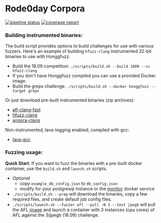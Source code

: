 # Rode0day Corpora

[![pipeline status](https://gitlab.com/Rode0day/corpora/badges/v20200407/pipeline.svg)](https://gitlab.com/Rode0day/corpora/commits/v20200407)
[![coverage report](https://gitlab.com/Rode0day/corpora/badges/v20200407/coverage.svg)](https://gitlab.com/Rode0day/corpora/commits/v20200407)


### Building instrumented binaries:

The build script provides options to build challenges for use with 
various fuzzers. Here's an example of building `hfuzz-clang` instrumented 
32-bit binaries to use with Honggfuzz.  
- Build the 18.09 competition: `./scripts/build.sh --build 1809 --cc hfuzz-clang`
- If you don't have Honggfuzz compiled you can use a provided Docker image:
- Build the greps challenge: `./scripts/build.sh --docker honggfuzz --target greps`

Or just download pre-built instrumented binaries (zip archives):
- [afl-clang-fast](https://gitlab.com/Rode0day/corpora/-/jobs/artifacts/v20200407/download?job=build:afl-clang-fast)
- [hfuzz-clang](https://gitlab.com/Rode0day/corpora/-/jobs/artifacts/v20200407/download?job=build:hfuzz)
- [angora-clang](https://gitlab.com/Rode0day/corpora/-/jobs/artifacts/v20200407/download?job=build:angora)

Non-instrumented, lava-logging enabled, compiled with gcc:
- [lava-gcc](https://gitlab.com/Rode0day/corpora/-/jobs/artifacts/v20200407/download?job=build:afl-gcc)




### Fuzzing usage:

**Quick Start**: If you want to fuzz the binaries with a pre-built 
docker container, use the `build.sh` and `launch.sh` scripts.

- *Optional*
    - copy `example_db_config.json` to `db_config.json` 
    - modify for your postgresql instance or the [monitor](/Rode0day/Monitoring) docker service
- `./scripts/build.sh --prep` will download the binaries, copy a few required 
  files, and create default job config files.
- `./scripts/launch.sh --fuzzer afl --pull -N 3 --test jpegb` will pull the 
  AFL [image](https://gitlab.com/Rode0day/fuzzer-testing/container_registry)
  and launch a container with 3 instances (cpu cores) of AFL against the 
  3/jpegb (18.09) challenge.

